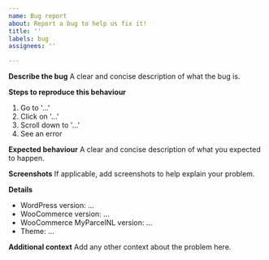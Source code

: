 ```yaml
---
name: Bug report
about: Report a bug to help us fix it!
title: ''
labels: bug
assignees: ''

---
```


**Describe the bug**
A clear and concise description of what the bug is.

**Steps to reproduce this behaviour**
1. Go to '...'
2. Click on '...'
3. Scroll down to '...'
4. See an error

**Expected behaviour**
A clear and concise description of what you expected to happen.

**Screenshots**
If applicable, add screenshots to help explain your problem.

**Details**
 - WordPress version: ...
 - WooCommerce version: ...
 - WooCommerce MyParcelNL version: ...
 - Theme: ...

**Additional context**
Add any other context about the problem here.
